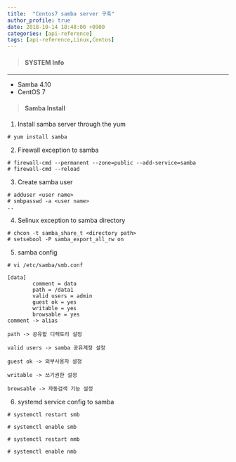 ```yaml
---
title:  "Centos7 samba server 구축"
author_profile: true
date: 2018-10-14 18:48:00 +0900
categories: [api-reference]
tags: [api-reference,Linux,Centos]
---
```


> #### SYSTEM Info
---
- Samba 4.10
- CentOS 7

> #### Samba Install

1. Install samba server through the yum 

```
# yum install samba
```

2. Firewall exception to samba

```
# firewall-cmd --permanent --zone=public --add-service=samba
# firewall-cmd --reload
```

3. Create samba user

```
# adduser <user name>
# smbpasswd -a <user name>
..
```

4. Selinux exception to samba directory

```
# chcon -t samba_share_t <directory path>
# setsebool -P samba_export_all_rw on
```

5. samba config

```
# vi /etc/samba/smb.conf

[data]
        comment = data
        path = /data1
        valid users = admin
        guest ok = yes
        writable = yes
        browsable = yes
comment -> alias

path -> 공유할 디렉토리 설정

valid users -> samba 공유계정 설정

guest ok -> 외부사용자 설정

writable -> 쓰기권한 설정

browsable -> 자동검색 기능 설정
```

6. systemd service config to samba

```
# systemctl restart smb

# systemctl enable smb

# systemctl restart nmb

# systemctl enable nmb
```
